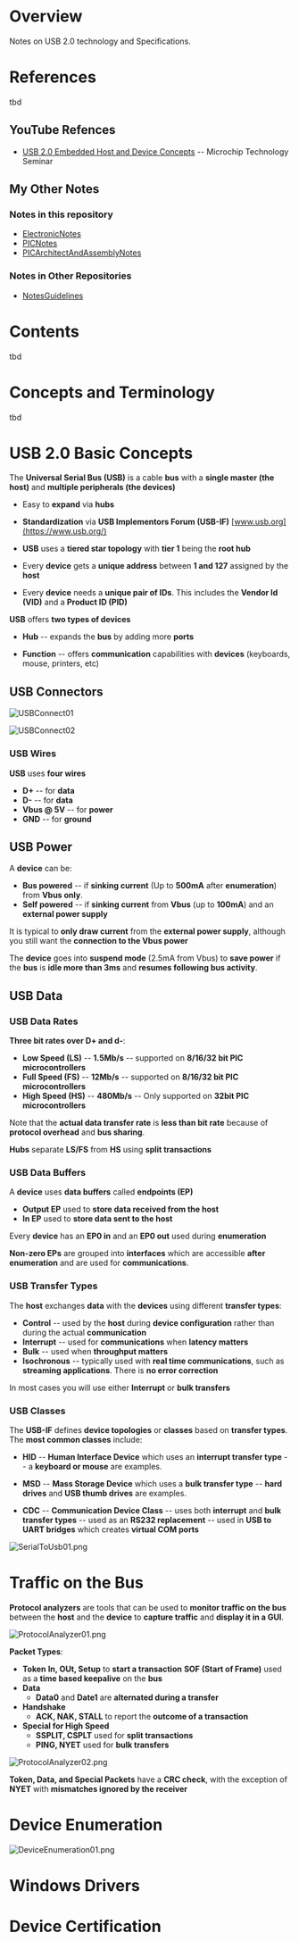 # Overview

Notes on USB 2.0 technology and Specifications.

# References

tbd

## YouTube Refences

* [USB 2.0 Embedded Host and Device Concepts](https://www.youtube.com/watch?v=Sh2rds-jiGk) -- Microchip Technology Seminar

## My Other Notes

### Notes in this repository

* [ElectronicNotes](https://github.com/GitLeeRepo/ElectronicsNotes/blob/master/ElectronicsNotes.md#overview)
* [PICNotes](https://github.com/GitLeeRepo/ElectronicsNotes/blob/master/PICNotes.md#overview)
* [PICArchitectAndAssemblyNotes](https://github.com/GitLeeRepo/ElectronicsNotes/blob/master/PICArchitectAndAssemblyNotes.md#overview)

### Notes in Other Repositories

* [NotesGuidelines](https://github.com/GitLeeRepo/NotesGuidlines/blob/master/NotesGuidelines.md#overview)

# Contents

tbd

# Concepts and Terminology

tbd

# USB 2.0 Basic Concepts

The **Universal Serial Bus (USB)** is a cable **bus** with a **single master (the host)** and **multiple peripherals (the devices)**

* Easy to **expand** via **hubs**

* **Standardization** via **USB Implementors Forum (USB-IF)** [www.usb.org](https://www.usb.org/)

* **USB** uses a **tiered star topology** with **tier 1** being the **root hub**

* Every **device** gets a **unique address** between **1 and 127** assigned by the **host**

* Every **device** needs a **unique pair of IDs**.  This includes the **Vendor Id (VID)** and a **Product ID (PID)**

**USB** offers **two types of devices**

* **Hub** -- expands the **bus** by adding more **ports**

* **Function** -- offers **communication** capabilities with **devices** (keyboards, mouse, printers, etc)

## USB Connectors

![USBConnect01](images/Components/USB/USBConnect01.png)

![USBConnect02](images/Components/USB/USBConnect02.png)

### USB Wires

**USB** uses **four wires**

* **D+** -- for **data**
* **D-** -- for **data**
* **Vbus @ 5V** -- for **power**
* **GND** -- for **ground**

## USB Power

A **device** can be:

* **Bus powered** -- if **sinking current** (Up to **500mA** after **enumeration**) from **Vbus only**.
* **Self powered** -- if **sinking current** from **Vbus** (up to **100mA**) and an **external power supply**

It is typical to **only draw current** from the **external power supply**, although you still want the **connection to the Vbus power**

The **device** goes into **suspend mode** (2.5mA from Vbus) to **save power** if the **bus** is **idle more than 3ms** and **resumes following bus activity**.

## USB Data

### USB Data Rates

**Three bit rates over D+ and d-**:

* **Low Speed (LS)** -- **1.5Mb/s** -- supported on **8/16/32 bit PIC microcontrollers**
* **Full Speed (FS)** -- **12Mb/s** -- supported on **8/16/32 bit PIC microcontrollers**
* **High Speed (HS)** -- **480Mb/s** -- Only supported on **32bit PIC microcontrollers**

Note that the **actual data transfer rate** is **less than bit rate** because of **protocol overhead** and **bus sharing**.

**Hubs** separate **LS/FS** from **HS** using **split transactions**

### USB Data Buffers

A **device** uses **data buffers** called **endpoints (EP)**

* **Output EP** used to **store data received from the host**
* **In EP** used to **store data sent to the host**

Every **device** has an **EP0 in** and an **EP0 out** used during **enumeration**

**Non-zero EPs** are grouped into **interfaces** which are accessible **after enumeration** and are used for **communications**.

### USB Transfer Types

The **host** exchanges **data** with the **devices** using different **transfer types**:

* **Control** -- used by the **host** during **device configuration** rather than during the actual **communication**
* **Interrupt** -- used for **communications** when **latency matters**
* **Bulk** -- used when **throughput matters**
* **Isochronous** -- typically used with **real time communications**, such as **streaming applications**.  There is **no error correction**

In most cases you will use either **Interrupt** or **bulk transfers**

### USB Classes

The **USB-IF** defines **device topologies** or **classes** based on **transfer types**.  The **most common classes** include:

* **HID** -- **Human Interface Device** which uses an **interrupt transfer type** -- a **keyboard or mouse** are examples.

* **MSD** -- **Mass Storage Device** which uses a **bulk transfer type** -- **hard drives** and **USB thumb drives** are examples.

* **CDC** -- **Communication Device Class** -- uses both **interrupt** and **bulk transfer types** -- used as an **RS232 replacement** -- used in **USB to UART bridges** which creates **virtual COM ports**

![SerialToUsb01.png](images/Components/USB/SerialToUsb01.png)

# Traffic on the Bus

**Protocol analyzers** are tools that can be used to **monitor traffic on the bus** between the **host** and the **device** to **capture traffic** and **display it in a GUI**.

![ProtocolAnalyzer01.png](images/Components/USB/ProtocolAnalyzer01.png)

**Packet Types**:

* **Token** 
  **In, OUt, Setup** to **start a transaction**
  **SOF (Start of Frame)** used as a **time based keepalive** on the **bus**
* **Data**
  * **Data0** and **Date1** are **alternated during a transfer**
* **Handshake**
  * **ACK, NAK, STALL** to report the **outcome of a transaction**
* **Special for High Speed**
  * **SSPLIT, CSPLT** used for **split transactions**
  * **PING, NYET** used for **bulk transfers**

![ProtocolAnalyzer02.png](images/Components/USB/ProtocolAnalyzer02.png)

**Token, Data, and Special Packets** have a **CRC check**, with the exception of **NYET** with **mismatches ignored by the receiver**

# Device Enumeration

![DeviceEnumeration01.png](images/Components/USB/DeviceEnumeration01.png)

# Windows Drivers

# Device Certification

